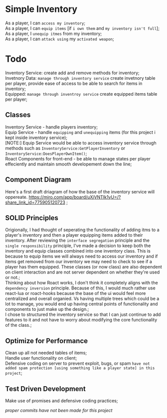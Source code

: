 # Simple Inventory

As a player, I can `access my inventory`;<br>
As a player, I can `equip items` [if `i own them` and `my inventory isn't full`];<br>
As a player, I `unequip itmes` from my inventory;<br>
As a player, I can `attack using` my `activated weapon`;<br>


# Todo
Inventory Service:  create add and remove methods for inventory;<br>
Invetnory Data:  `manage through inventory service` create invetnory table per player, provide ease of access to be able to search for items in inventory;<br>
Equipped:  `manage through inventroy service` create equipped items table per player;<br>

## Classes
Inventory Service - handle players inventory;<br>
Equip Service - handle `equipping` and `unequipping` items (for this project i kept inside inventory service);<br>
[NOTE:] Equip Service would be able to access inventory service through methods such as `InventoryService:GetPlayerInventory` or `InventoryService:DoesPlayerOwnItem()`;<br>
Roact Components for front-end - be able to manage states per player effeciently and maintain smooth developement down the line;<br>

## Component Diagram
Here's a first draft driagram of how the base of the inventory service will oppereate.  https://miro.com/app/board/uXjVNTIk1yU=/?share_link_id=775905120723 ;<br>

## SOLID Principles
Origionally, I had thought of seperating the functionality of adding itms to a player's inventory and then a player equipping items added to their inventory.  After reviewing the `interface segregation` principle and the `single responsibility` principle, I've made a decision to keep both the inventory and equip classes combined into one inventory class.  This is because to equip items we will always need to access our inventory and if items get removed from our inventory we may need to check to see if a player has them equipped.  These classes (or now class) are also dependent on client interaction and are not server dependent on whether they're used or not.;<br>
Thinking about how Roact works, I don't think it completely aligns with the `dependency inversion` principle.  Because of this, I would much rather use react-lua or roact-hooks because the base of the ui would feel more centralized and overall organied.  Vs having multiple trees which could be a lot to manage, you would end up having central points of functionality and components to just make up the design.;<br>
I chose to structured the inventory service so that I can just continue to add features to it and not have to worry about modifying the core functionality of the class.;<br>

## Optimize for Performance
Clean up all not needed tables of items;<br>
Handle user functionality on client;<br>
Defensive coding on server to prevent exploit, bugs, or spam `have not added spam protection [using something like a player state] in this project`;<br>

## Test Driven Development
Make use of promises and defensive coding practices;<br>

*proper commits have not been made for this project*
